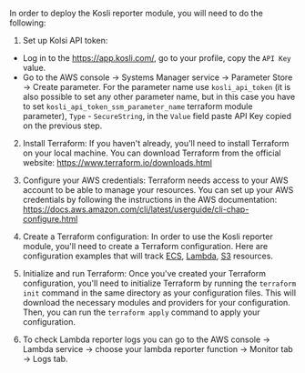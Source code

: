 In order to deploy the Kosli reporter module, you will need to do the following:

1. Set up Kolsi API token:
  - Log in to the https://app.kosli.com/, go to your profile, copy the `API Key` value.
  - Go to the AWS console -> Systems Manager service -> Parameter Store -> Create parameter. For the parameter name use `kosli_api_token` (it is also possible to set any other parameter name, but in this case you have to set `kosli_api_token_ssm_parameter_name` terraform module parameter), `Type` - `SecureString`, in the `Value` field paste API Key copied on the previous step.

2. Install Terraform: If you haven't already, you'll need to install Terraform on your local machine. You can download Terraform from the official website: https://www.terraform.io/downloads.html

3. Configure your AWS credentials: Terraform needs access to your AWS account to be able to manage your resources. You can set up your AWS credentials by following the instructions in the AWS documentation: https://docs.aws.amazon.com/cli/latest/userguide/cli-chap-configure.html

4. Create a Terraform configuration: In order to use the Kosli reporter module, you'll need to create a Terraform configuration. Here are configuration examples that will track [ECS](./ecs), [Lambda](./lambda), [S3](./s3) resources.

5. Initialize and run Terraform: Once you've created your Terraform configuration, you'll need to initialize Terraform by running the `terraform init` command in the same directory as your configuration files. This will download the necessary modules and providers for your configuration. Then, you can run the `terraform apply` command to apply your configuration.

6. To check Lambda reporter logs you can go to the AWS console -> Lambda service -> choose your lambda reporter function -> Monitor tab -> Logs tab.
